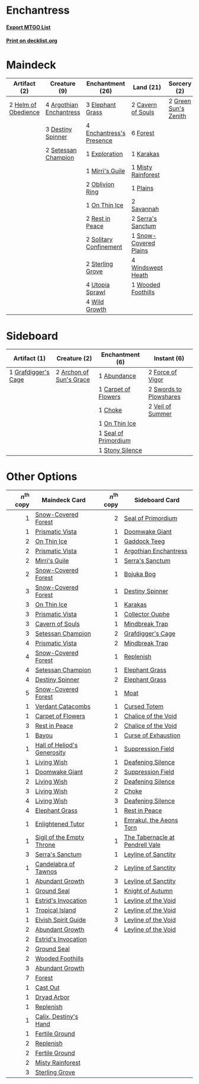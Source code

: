 # Enchantress

#### [Export MTGO List](../collection/Enchantress/Enchantress.txt)
#### [Print on decklist.org](http://decklist.org/?deckmain=4%09Argothian%20Enchantress%0A2%09Cavern%20of%20Souls%0A3%09Destiny%20Spinner%0A3%09Elephant%20Grass%0A4%09Enchantress's%20Presence%0A1%09Exploration%0A6%09Forest%0A2%09Green%20Sun's%20Zenith%0A2%09Helm%20of%20Obedience%0A1%09Karakas%0A1%09Mirri's%20Guile%0A1%09Misty%20Rainforest%0A2%09Oblivion%20Ring%0A1%09On%20Thin%20Ice%0A1%09Plains%0A2%09Rest%20in%20Peace%0A2%09Savannah%0A2%09Serra's%20Sanctum%0A2%09Setessan%20Champion%0A1%09Snow-Covered%20Plains%0A2%09Solitary%20Confinement%0A2%09Sterling%20Grove%0A4%09Utopia%20Sprawl%0A4%09Wild%20Growth%0A4%09Windswept%20Heath%0A1%09Wooded%20Foothills&deckside=1%09Abundance%0A2%09Archon%20of%20Sun's%20Grace%0A1%09Carpet%20of%20Flowers%0A1%09Choke%0A2%09Force%20of%20Vigor%0A1%09Grafdigger's%20Cage%0A1%09On%20Thin%20Ice%0A1%09Seal%20of%20Primordium%0A1%09Stony%20Silence%0A2%09Swords%20to%20Plowshares%0A2%09Veil%20of%20Summer)
# Maindeck

|                                        Artifact (2)                                        |                                           Creature (9)                                           |                                         Enchantment (26)                                          |                                           Land (21)                                            |                                          Sorcery (2)                                          |
|--------------------------------------------------------------------------------------------|--------------------------------------------------------------------------------------------------|---------------------------------------------------------------------------------------------------|------------------------------------------------------------------------------------------------|-----------------------------------------------------------------------------------------------|
|2 [Helm of Obedience](http://gatherer.wizards.com/Pages/Card/Details.aspx?multiverseid=3047)|4 [Argothian Enchantress](http://gatherer.wizards.com/Pages/Card/Details.aspx?multiverseid=413700)|3 [Elephant Grass](http://gatherer.wizards.com/Pages/Card/Details.aspx?multiverseid=3661)          |2 [Cavern of Souls](http://gatherer.wizards.com/Pages/Card/Details.aspx?multiverseid=278058)    |2 [Green Sun's Zenith](http://gatherer.wizards.com/Pages/Card/Details.aspx?multiverseid=413711)|
|                                                                                            |3 [Destiny Spinner](http://gatherer.wizards.com/Pages/Card/Details.aspx?multiverseid=476419)      |4 [Enchantress's Presence](http://gatherer.wizards.com/Pages/Card/Details.aspx?multiverseid=451096)|6 [Forest](http://gatherer.wizards.com/Pages/Card/Details.aspx?multiverseid=439860)             |                                                                                               |
|                                                                                            |2 [Setessan Champion](http://gatherer.wizards.com/Pages/Card/Details.aspx?multiverseid=476449)    |1 [Exploration](http://gatherer.wizards.com/Pages/Card/Details.aspx?multiverseid=382262)           |1 [Karakas](http://gatherer.wizards.com/Pages/Card/Details.aspx?multiverseid=413782)            |                                                                                               |
|                                                                                            |                                                                                                  |1 [Mirri's Guile](http://gatherer.wizards.com/Pages/Card/Details.aspx?multiverseid=4770)           |1 [Misty Rainforest](http://gatherer.wizards.com/Pages/Card/Details.aspx?multiverseid=405102)   |                                                                                               |
|                                                                                            |                                                                                                  |2 [Oblivion Ring](http://gatherer.wizards.com/Pages/Card/Details.aspx?multiverseid=174909)         |1 [Plains](http://gatherer.wizards.com/Pages/Card/Details.aspx?multiverseid=439856)             |                                                                                               |
|                                                                                            |                                                                                                  |1 [On Thin Ice](http://gatherer.wizards.com/Pages/Card/Details.aspx?multiverseid=463969)           |2 [Savannah](http://gatherer.wizards.com/Pages/Card/Details.aspx?multiverseid=881)              |                                                                                               |
|                                                                                            |                                                                                                  |2 [Rest in Peace](http://gatherer.wizards.com/Pages/Card/Details.aspx?multiverseid=442021)         |2 [Serra's Sanctum](http://gatherer.wizards.com/Pages/Card/Details.aspx?multiverseid=9674)      |                                                                                               |
|                                                                                            |                                                                                                  |2 [Solitary Confinement](http://gatherer.wizards.com/Pages/Card/Details.aspx?multiverseid=34769)   |1 [Snow-Covered Plains](http://gatherer.wizards.com/Pages/Card/Details.aspx?multiverseid=121267)|                                                                                               |
|                                                                                            |                                                                                                  |2 [Sterling Grove](http://gatherer.wizards.com/Pages/Card/Details.aspx?multiverseid=23181)         |4 [Windswept Heath](http://gatherer.wizards.com/Pages/Card/Details.aspx?multiverseid=405115)    |                                                                                               |
|                                                                                            |                                                                                                  |4 [Utopia Sprawl](http://gatherer.wizards.com/Pages/Card/Details.aspx?multiverseid=442181)         |1 [Wooded Foothills](http://gatherer.wizards.com/Pages/Card/Details.aspx?multiverseid=405116)   |                                                                                               |
|                                                                                            |                                                                                                  |4 [Wild Growth](http://gatherer.wizards.com/Pages/Card/Details.aspx?multiverseid=782)              |                                                                                                |                                                                                               |


# Sideboard

|                                         Artifact (1)                                         |                                           Creature (2)                                           |                                        Enchantment (6)                                        |                                         Instant (6)                                          |
|----------------------------------------------------------------------------------------------|--------------------------------------------------------------------------------------------------|-----------------------------------------------------------------------------------------------|----------------------------------------------------------------------------------------------|
|1 [Grafdigger's Cage](http://gatherer.wizards.com/Pages/Card/Details.aspx?multiverseid=278452)|2 [Archon of Sun's Grace](http://gatherer.wizards.com/Pages/Card/Details.aspx?multiverseid=476254)|1 [Abundance](http://gatherer.wizards.com/Pages/Card/Details.aspx?multiverseid=130483)         |2 [Force of Vigor](http://gatherer.wizards.com/Pages/Card/Details.aspx?multiverseid=464113)   |
|                                                                                              |                                                                                                  |1 [Carpet of Flowers](http://gatherer.wizards.com/Pages/Card/Details.aspx?multiverseid=5858)   |2 [Swords to Plowshares](http://gatherer.wizards.com/Pages/Card/Details.aspx?multiverseid=869)|
|                                                                                              |                                                                                                  |1 [Choke](http://gatherer.wizards.com/Pages/Card/Details.aspx?multiverseid=45431)              |2 [Veil of Summer](http://gatherer.wizards.com/Pages/Card/Details.aspx?multiverseid=466952)   |
|                                                                                              |                                                                                                  |1 [On Thin Ice](http://gatherer.wizards.com/Pages/Card/Details.aspx?multiverseid=463969)       |                                                                                              |
|                                                                                              |                                                                                                  |1 [Seal of Primordium](http://gatherer.wizards.com/Pages/Card/Details.aspx?multiverseid=425960)|                                                                                              |
|                                                                                              |                                                                                                  |1 [Stony Silence](http://gatherer.wizards.com/Pages/Card/Details.aspx?multiverseid=247425)     |                                                                                              |


# Other Options

|*n*<sup>th</sup> copy|                                            Maindeck Card                                             |*n*<sup>th</sup> copy|                                             Sideboard Card                                             |
|--------------------:|------------------------------------------------------------------------------------------------------|--------------------:|--------------------------------------------------------------------------------------------------------|
|                    1|[Snow-Covered Forest](http://gatherer.wizards.com/Pages/Card/Details.aspx?multiverseid=121192)        |                    2|[Seal of Primordium](http://gatherer.wizards.com/Pages/Card/Details.aspx?multiverseid=425960)           |
|                    1|[Prismatic Vista](http://gatherer.wizards.com/Pages/Card/Details.aspx?multiverseid=464193)            |                    1|[Doomwake Giant](http://gatherer.wizards.com/Pages/Card/Details.aspx?multiverseid=405203)               |
|                    2|[On Thin Ice](http://gatherer.wizards.com/Pages/Card/Details.aspx?multiverseid=463969)                |                    1|[Gaddock Teeg](http://gatherer.wizards.com/Pages/Card/Details.aspx?multiverseid=140188)                 |
|                    2|[Prismatic Vista](http://gatherer.wizards.com/Pages/Card/Details.aspx?multiverseid=464193)            |                    1|[Argothian Enchantress](http://gatherer.wizards.com/Pages/Card/Details.aspx?multiverseid=413700)        |
|                    2|[Mirri's Guile](http://gatherer.wizards.com/Pages/Card/Details.aspx?multiverseid=4770)                |                    1|[Serra's Sanctum](http://gatherer.wizards.com/Pages/Card/Details.aspx?multiverseid=9674)                |
|                    2|[Snow-Covered Forest](http://gatherer.wizards.com/Pages/Card/Details.aspx?multiverseid=121192)        |                    1|[Bojuka Bog](http://gatherer.wizards.com/Pages/Card/Details.aspx?multiverseid=376269)                   |
|                    3|[Snow-Covered Forest](http://gatherer.wizards.com/Pages/Card/Details.aspx?multiverseid=121192)        |                    1|[Destiny Spinner](http://gatherer.wizards.com/Pages/Card/Details.aspx?multiverseid=476419)              |
|                    3|[On Thin Ice](http://gatherer.wizards.com/Pages/Card/Details.aspx?multiverseid=463969)                |                    1|[Karakas](http://gatherer.wizards.com/Pages/Card/Details.aspx?multiverseid=413782)                      |
|                    3|[Prismatic Vista](http://gatherer.wizards.com/Pages/Card/Details.aspx?multiverseid=464193)            |                    1|[Collector Ouphe](http://gatherer.wizards.com/Pages/Card/Details.aspx?multiverseid=464107)              |
|                    3|[Cavern of Souls](http://gatherer.wizards.com/Pages/Card/Details.aspx?multiverseid=278058)            |                    1|[Mindbreak Trap](http://gatherer.wizards.com/Pages/Card/Details.aspx?multiverseid=197532)               |
|                    3|[Setessan Champion](http://gatherer.wizards.com/Pages/Card/Details.aspx?multiverseid=476449)          |                    2|[Grafdigger's Cage](http://gatherer.wizards.com/Pages/Card/Details.aspx?multiverseid=278452)            |
|                    4|[Prismatic Vista](http://gatherer.wizards.com/Pages/Card/Details.aspx?multiverseid=464193)            |                    2|[Mindbreak Trap](http://gatherer.wizards.com/Pages/Card/Details.aspx?multiverseid=197532)               |
|                    4|[Snow-Covered Forest](http://gatherer.wizards.com/Pages/Card/Details.aspx?multiverseid=121192)        |                    1|[Replenish](http://gatherer.wizards.com/Pages/Card/Details.aspx?multiverseid=15143)                     |
|                    4|[Setessan Champion](http://gatherer.wizards.com/Pages/Card/Details.aspx?multiverseid=476449)          |                    1|[Elephant Grass](http://gatherer.wizards.com/Pages/Card/Details.aspx?multiverseid=3661)                 |
|                    4|[Destiny Spinner](http://gatherer.wizards.com/Pages/Card/Details.aspx?multiverseid=476419)            |                    2|[Elephant Grass](http://gatherer.wizards.com/Pages/Card/Details.aspx?multiverseid=3661)                 |
|                    5|[Snow-Covered Forest](http://gatherer.wizards.com/Pages/Card/Details.aspx?multiverseid=121192)        |                    1|[Moat](http://gatherer.wizards.com/Pages/Card/Details.aspx?multiverseid=1626)                           |
|                    1|[Verdant Catacombs](http://gatherer.wizards.com/Pages/Card/Details.aspx?multiverseid=405113)          |                    1|[Cursed Totem](http://gatherer.wizards.com/Pages/Card/Details.aspx?multiverseid=15404)                  |
|                    1|[Carpet of Flowers](http://gatherer.wizards.com/Pages/Card/Details.aspx?multiverseid=5858)            |                    1|[Chalice of the Void](http://gatherer.wizards.com/Pages/Card/Details.aspx?multiverseid=442211)          |
|                    3|[Rest in Peace](http://gatherer.wizards.com/Pages/Card/Details.aspx?multiverseid=442021)              |                    2|[Chalice of the Void](http://gatherer.wizards.com/Pages/Card/Details.aspx?multiverseid=442211)          |
|                    1|[Bayou](http://gatherer.wizards.com/Pages/Card/Details.aspx?multiverseid=879)                         |                    1|[Curse of Exhaustion](http://gatherer.wizards.com/Pages/Card/Details.aspx?multiverseid=226729)          |
|                    1|[Hall of Heliod's Generosity](http://gatherer.wizards.com/Pages/Card/Details.aspx?multiverseid=464190)|                    1|[Suppression Field](http://gatherer.wizards.com/Pages/Card/Details.aspx?multiverseid=83617)             |
|                    1|[Living Wish](http://gatherer.wizards.com/Pages/Card/Details.aspx?multiverseid=442168)                |                    1|[Deafening Silence](http://gatherer.wizards.com/Pages/Card/Details.aspx?multiverseid=472972)            |
|                    1|[Doomwake Giant](http://gatherer.wizards.com/Pages/Card/Details.aspx?multiverseid=405203)             |                    2|[Suppression Field](http://gatherer.wizards.com/Pages/Card/Details.aspx?multiverseid=83617)             |
|                    2|[Living Wish](http://gatherer.wizards.com/Pages/Card/Details.aspx?multiverseid=442168)                |                    2|[Deafening Silence](http://gatherer.wizards.com/Pages/Card/Details.aspx?multiverseid=472972)            |
|                    3|[Living Wish](http://gatherer.wizards.com/Pages/Card/Details.aspx?multiverseid=442168)                |                    2|[Choke](http://gatherer.wizards.com/Pages/Card/Details.aspx?multiverseid=45431)                         |
|                    4|[Living Wish](http://gatherer.wizards.com/Pages/Card/Details.aspx?multiverseid=442168)                |                    3|[Deafening Silence](http://gatherer.wizards.com/Pages/Card/Details.aspx?multiverseid=472972)            |
|                    4|[Elephant Grass](http://gatherer.wizards.com/Pages/Card/Details.aspx?multiverseid=3661)               |                    1|[Rest in Peace](http://gatherer.wizards.com/Pages/Card/Details.aspx?multiverseid=442021)                |
|                    1|[Enlightened Tutor](http://gatherer.wizards.com/Pages/Card/Details.aspx?multiverseid=15355)           |                    1|[Emrakul, the Aeons Torn](http://gatherer.wizards.com/Pages/Card/Details.aspx?multiverseid=397905)      |
|                    1|[Sigil of the Empty Throne](http://gatherer.wizards.com/Pages/Card/Details.aspx?multiverseid=405377)  |                    1|[The Tabernacle at Pendrell Vale](http://gatherer.wizards.com/Pages/Card/Details.aspx?multiverseid=1690)|
|                    3|[Serra's Sanctum](http://gatherer.wizards.com/Pages/Card/Details.aspx?multiverseid=9674)              |                    1|[Leyline of Sanctity](http://gatherer.wizards.com/Pages/Card/Details.aspx?multiverseid=204993)          |
|                    1|[Candelabra of Tawnos](http://gatherer.wizards.com/Pages/Card/Details.aspx?multiverseid=999)          |                    2|[Leyline of Sanctity](http://gatherer.wizards.com/Pages/Card/Details.aspx?multiverseid=204993)          |
|                    1|[Abundant Growth](http://gatherer.wizards.com/Pages/Card/Details.aspx?multiverseid=240017)            |                    3|[Leyline of Sanctity](http://gatherer.wizards.com/Pages/Card/Details.aspx?multiverseid=204993)          |
|                    1|[Ground Seal](http://gatherer.wizards.com/Pages/Card/Details.aspx?multiverseid=451104)                |                    1|[Knight of Autumn](http://gatherer.wizards.com/Pages/Card/Details.aspx?multiverseid=452933)             |
|                    1|[Estrid's Invocation](http://gatherer.wizards.com/Pages/Card/Details.aspx?multiverseid=450609)        |                    1|[Leyline of the Void](http://gatherer.wizards.com/Pages/Card/Details.aspx?multiverseid=107682)          |
|                    1|[Tropical Island](http://gatherer.wizards.com/Pages/Card/Details.aspx?multiverseid=884)               |                    2|[Leyline of the Void](http://gatherer.wizards.com/Pages/Card/Details.aspx?multiverseid=107682)          |
|                    1|[Elvish Spirit Guide](http://gatherer.wizards.com/Pages/Card/Details.aspx?multiverseid=3134)          |                    3|[Leyline of the Void](http://gatherer.wizards.com/Pages/Card/Details.aspx?multiverseid=107682)          |
|                    2|[Abundant Growth](http://gatherer.wizards.com/Pages/Card/Details.aspx?multiverseid=240017)            |                    4|[Leyline of the Void](http://gatherer.wizards.com/Pages/Card/Details.aspx?multiverseid=107682)          |
|                    2|[Estrid's Invocation](http://gatherer.wizards.com/Pages/Card/Details.aspx?multiverseid=450609)        |                     |                                                                                                        |
|                    2|[Ground Seal](http://gatherer.wizards.com/Pages/Card/Details.aspx?multiverseid=451104)                |                     |                                                                                                        |
|                    2|[Wooded Foothills](http://gatherer.wizards.com/Pages/Card/Details.aspx?multiverseid=405116)           |                     |                                                                                                        |
|                    3|[Abundant Growth](http://gatherer.wizards.com/Pages/Card/Details.aspx?multiverseid=240017)            |                     |                                                                                                        |
|                    7|[Forest](http://gatherer.wizards.com/Pages/Card/Details.aspx?multiverseid=439860)                     |                     |                                                                                                        |
|                    1|[Cast Out](http://gatherer.wizards.com/Pages/Card/Details.aspx?multiverseid=426710)                   |                     |                                                                                                        |
|                    1|[Dryad Arbor](http://gatherer.wizards.com/Pages/Card/Details.aspx?multiverseid=136196)                |                     |                                                                                                        |
|                    1|[Replenish](http://gatherer.wizards.com/Pages/Card/Details.aspx?multiverseid=15143)                   |                     |                                                                                                        |
|                    1|[Calix, Destiny's Hand](http://gatherer.wizards.com/Pages/Card/Details.aspx?multiverseid=476462)      |                     |                                                                                                        |
|                    1|[Fertile Ground](http://gatherer.wizards.com/Pages/Card/Details.aspx?multiverseid=45416)              |                     |                                                                                                        |
|                    2|[Replenish](http://gatherer.wizards.com/Pages/Card/Details.aspx?multiverseid=15143)                   |                     |                                                                                                        |
|                    2|[Fertile Ground](http://gatherer.wizards.com/Pages/Card/Details.aspx?multiverseid=45416)              |                     |                                                                                                        |
|                    2|[Misty Rainforest](http://gatherer.wizards.com/Pages/Card/Details.aspx?multiverseid=405102)           |                     |                                                                                                        |
|                    3|[Sterling Grove](http://gatherer.wizards.com/Pages/Card/Details.aspx?multiverseid=23181)              |                     |                                                                                                        |

